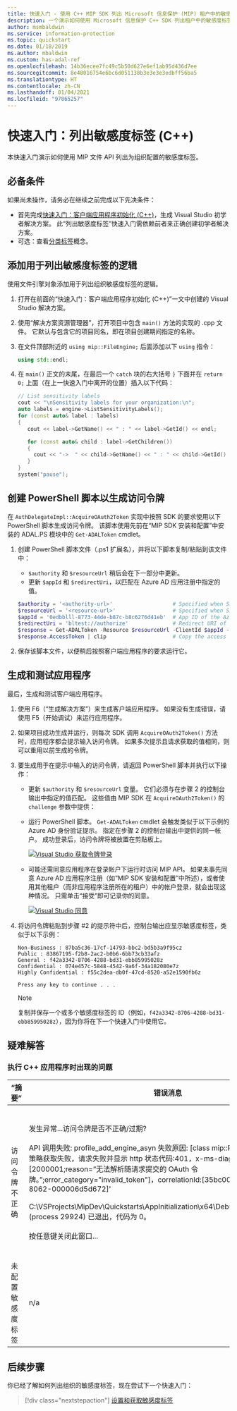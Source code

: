 ```yaml
---
title: 快速入门 - 使用 C++ MIP SDK 列出 Microsoft 信息保护 (MIP) 租户中的敏感度标签
description: 一个演示如何使用 Microsoft 信息保护 C++ SDK 列出租户中的敏感度标签的快速入门。
author: msmbaldwin
ms.service: information-protection
ms.topic: quickstart
ms.date: 01/18/2019
ms.author: mbaldwin
ms.custom: has-adal-ref
ms.openlocfilehash: 14b36ecee7fc49c5b50d627e6ef1ab95d436d7ee
ms.sourcegitcommit: 8e48016754e6bc6d051138b3e3e3e3edbff56ba5
ms.translationtype: HT
ms.contentlocale: zh-CN
ms.lasthandoff: 01/04/2021
ms.locfileid: "97865257"
---
```

# <a name="quickstart-list-sensitivity-labels-c"></a>快速入门：列出敏感度标签 (C++)

本快速入门演示如何使用 MIP 文件 API 列出为组织配置的敏感度标签。

## <a name="prerequisites"></a>必备条件

如果尚未操作，请务必在继续之前完成以下先决条件：

- 首先完成[快速入门：客户端应用程序初始化 (C++)](quick-app-initialization-cpp.md)，生成 Visual Studio 初学者解决方案。 此“列出敏感度标签”快速入门需依赖前者来正确创建初学者解决方案。
- 可选：查看[分类标签](concept-classification-labels.md)概念。

## <a name="add-logic-to-list-the-sensitivity-labels"></a>添加用于列出敏感度标签的逻辑

使用文件引擎对象添加用于列出组织敏感度标签的逻辑。

1. 打开在前面的“快速入门：客户端应用程序初始化 (C++)”一文中创建的 Visual Studio 解决方案。

2. 使用“解决方案资源管理器”，打开项目中包含 `main()` 方法的实现的 .cpp 文件。 它默认与包含它的项目同名，即在项目创建期间指定的名称。

3. 在文件顶部附近的 `using mip::FileEngine;` 后面添加以下 `using` 指令：

   ```cpp
   using std::endl;
   ```

4. 在 `main()` 正文的末尾，在最后一个 `catch` 块的右大括号 `}` 下面并在 `return 0;` 上面（在上一快速入门中离开的位置）插入以下代码：

   ```cpp
   // List sensitivity labels
   cout << "\nSensitivity labels for your organization:\n";
   auto labels = engine->ListSensitivityLabels();
   for (const auto& label : labels)
   {
      cout << label->GetName() << " : " << label->GetId() << endl;

      for (const auto& child : label->GetChildren())
      {
        cout << "->  " << child->GetName() << " : " << child->GetId() << endl;
      }
   }
   system("pause");
   ```

## <a name="create-a-powershell-script-to-generate-access-tokens"></a>创建 PowerShell 脚本以生成访问令牌

在 `AuthDelegateImpl::AcquireOAuth2Token` 实现中按照 SDK 的要求使用以下 PowerShell 脚本生成访问令牌。 该脚本使用先前在“MIP SDK 安装和配置”中安装的 ADAL.PS 模块中的 `Get-ADALToken` cmdlet。

1. 创建 PowerShell 脚本文件（.ps1 扩展名），并将以下脚本复制/粘贴到该文件中：

   - `$authority` 和 `$resourceUrl` 稍后会在下一部分中更新。
   - 更新 `$appId` 和 `$redirectUri`，以匹配在 Azure AD 应用注册中指定的值。

   ```powershell
   $authority = '<authority-url>'                   # Specified when SDK calls AcquireOAuth2Token()
   $resourceUrl = '<resource-url>'                  # Specified when SDK calls AcquireOAuth2Token()
   $appId = '0edbblll-8773-44de-b87c-b8c6276d41eb'  # App ID of the Azure AD app registration
   $redirectUri = 'bltest://authorize'              # Redirect URI of the Azure AD app registration
   $response = Get-ADALToken -Resource $resourceUrl -ClientId $appId -RedirectUri $redirectUri -Authority $authority -PromptBehavior:RefreshSession
   $response.AccessToken | clip                     # Copy the access token text to the clipboard
   ```

2. 保存该脚本文件，以便稍后按照客户端应用程序的要求运行它。

## <a name="build-and-test-the-application"></a>生成和测试应用程序

最后，生成和测试客户端应用程序。

1. 使用 F6（“生成解决方案”）来生成客户端应用程序。 如果没有生成错误，请使用 F5（开始调试）来运行应用程序。

2. 如果项目成功生成并运行，则每次 SDK 调用 `AcquireOAuth2Token()` 方法时，应用程序都会提示输入访问令牌。 如果多次提示且请求获取的值相同，则可以重用以前生成的令牌。

3. 要生成用于在提示中输入的访问令牌，请返回 PowerShell 脚本并执行以下操作：

   - 更新 `$authority` 和 `$resourceUrl` 变量。 它们必须与在步骤 2 的控制台输出中指定的值匹配。 这些值由 MIP SDK 在 `AcquireOAuth2Token()` 的 `challenge` 参数中提供：
   - 运行 PowerShell 脚本。 `Get-ADALToken` cmdlet 会触发类似于以下示例的 Azure AD 身份验证提示。 指定在步骤 2 的控制台输出中提供的同一帐户。 成功登录后，访问令牌将被放置在剪贴板上。

     [![Visual Studio 获取令牌登录](media/quick-file-list-labels-cpp/acquire-token-sign-in.png)](media/quick-file-list-labels-cpp/acquire-token-sign-in.png#lightbox)

   - 可能还需同意应用程序在登录帐户下运行时访问 MIP API。 如果未事先同意 Azure AD 应用程序注册（如“MIP SDK 安装和配置”中所述），或者使用其他租户（而非应用程序注册所在的租户）中的帐户登录，就会出现这种情况。 只需单击“接受”即可记录你的同意。

     [![Visual Studio 同意](media/quick-file-list-labels-cpp/acquire-token-sign-in-consent.png)](media/quick-file-list-labels-cpp/acquire-token-sign-in-consent.png#lightbox)

4. 将访问令牌粘贴到步骤 #2 的提示符中后，控制台输出应显示敏感度标签，类似于以下示例：

   ```console
   Non-Business : 87ba5c36-17cf-14793-bbc2-bd5b3a9f95cz
   Public : 83867195-f2b8-2ac2-b0b6-6bb73cb33afz
   General : f42a3342-8706-4288-bd31-ebb85995028z
   Confidential : 074e457c-5848-4542-9a6f-34a182080e7z
   Highly Confidential : f55c2dea-db0f-47cd-8520-a52e1590fb6z

   Press any key to continue . . .
   ```

   > [!NOTE]
   > 复制并保存一个或多个敏感度标签的 ID（例如，`f42a3342-8706-4288-bd31-ebb85995028z`），因为你将在下一个快速入门中使用它。

## <a name="troubleshooting"></a>疑难解答
### <a name="problems-during-execution-of-c-application"></a>执行 C++ 应用程序时出现的问题

| “摘要” | 错误消息 | 解决方案 |
|---------|---------------|----------|
| 访问令牌不正确 | 发生异常...访问令牌是否不正确/过期?<br><br>API 调用失败: profile_add_engine_asyn 失败原因: [class mip::PolicySyncException] 策略获取失败，请求失败并显示 http 状态代码:401，x-ms-diagnostics: [2000001;reason=“无法解析随请求提交的 OAuth 令牌。”;error_category="invalid_token"]，correlationId:[35bc0023-3727-4eff-8062-000006d5d672]'<br><br>C:\VSProjects\MipDev\Quickstarts\AppInitialization\x64\Debug\AppInitialization.exe (process 29924) 已退出，代码为 0。<br><br>按任意键关闭此窗口... | 如果项目成功生成，但出现类似于左侧的输出，则表示 `AcquireOAuth2Token()` 方法中可能包含无效或过期的令牌。 返回到[创建 PowerShell 脚本以生成访问令牌](#create-a-powershell-script-to-generate-access-tokens)并重写访问令牌，再次更新 `AcquireOAuth2Token()`然后重新生成/重新测试。 还可以使用 [jwt.ms](https://jwt.ms/) 单页 Web 应用程序检查并验证令牌及其声明。 |
| 未配置敏感度标签 | n/a | 如果项目成功生成，但在控制台窗口中没有输出，请确保正确配置了组织的敏感度标签。 请参阅 [MIP SDK 安装和配置](setup-configure-mip.md)，在“定义标签分类和保护设置”下获取详细信息。  |

## <a name="next-steps"></a>后续步骤

你已经了解如何列出组织的敏感度标签，现在尝试下一个快速入门：

> [!div class="nextstepaction"]
> [设置和获取敏感度标签](quick-file-set-get-label-cpp.md)
